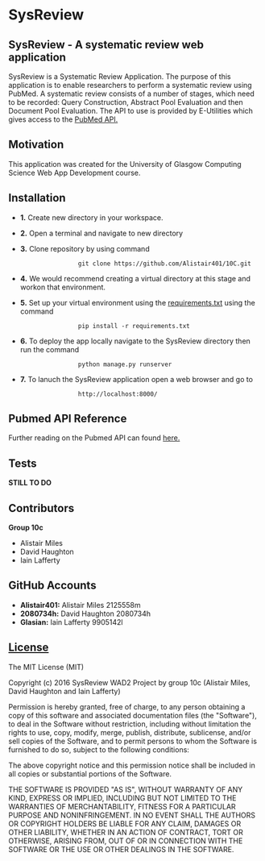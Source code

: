 # SysReview 


## SysReview - A systematic review web application

SysReview is a Systematic Review Application. The purpose of this application is to enable researchers to perform a systematic review using PubMed. A systematic review consists of a number of stages, which need to be recorded:  Query Construction, Abstract Pool Evaluation and then Document Pool Evaluation. The API to use is provided by E-Utilities which gives access to the [PubMed API.](http://www.ncbi.nlm.nih.gov/home/api.shtml "PubMed API")

## Motivation

This application was created for the University of Glasgow Computing Science Web App Development course. 

## Installation

  * **1.** Create new directory in your workspace.

  * **2.** Open a terminal and navigate to new directory

  * **3.** Clone repository by using command 
   
                        git clone https://github.com/Alistair401/10C.git

  * **4.** We would recommend creating a virtual directory at this stage and workon that environment. 

  * **5.** Set up your virtual environment using the [requirements.txt](../master/requirements.txt) using the command 
        
                        pip install -r requirements.txt

  * **6.** To deploy the app locally navigate to the SysReview directory then run the command 
   
                        python manage.py runserver

  * **7.** To lanuch the SysReview application open a web browser and go to
   
                        http://localhost:8000/

## Pubmed API Reference

Further reading on the Pubmed API can found [here.](http://www.ncbi.nlm.nih.gov/books/NBK25500/ "Pubmed API")

## Tests

**STILL TO DO**

## Contributors

   **Group 10c**
   
   * Alistair Miles
   * David Haughton
   * Iain Lafferty
   
## GitHub Accounts

  * **Alistair401:**   Alistair Miles 2125558m
  * **2080734h:**      David Haughton 2080734h
  * **Glasian:**       Iain Lafferty  9905142l

## [License](../master/license)

The MIT License (MIT)

Copyright (c) 2016 SysReview WAD2 Project by group 10c (Alistair Miles, David Haughton and Iain Lafferty)

Permission is hereby granted, free of charge, to any person obtaining a copy
of this software and associated documentation files (the "Software"), to deal
in the Software without restriction, including without limitation the rights
to use, copy, modify, merge, publish, distribute, sublicense, and/or sell
copies of the Software, and to permit persons to whom the Software is
furnished to do so, subject to the following conditions:

The above copyright notice and this permission notice shall be included in all
copies or substantial portions of the Software.

THE SOFTWARE IS PROVIDED "AS IS", WITHOUT WARRANTY OF ANY KIND, EXPRESS OR
IMPLIED, INCLUDING BUT NOT LIMITED TO THE WARRANTIES OF MERCHANTABILITY,
FITNESS FOR A PARTICULAR PURPOSE AND NONINFRINGEMENT. IN NO EVENT SHALL THE
AUTHORS OR COPYRIGHT HOLDERS BE LIABLE FOR ANY CLAIM, DAMAGES OR OTHER
LIABILITY, WHETHER IN AN ACTION OF CONTRACT, TORT OR OTHERWISE, ARISING FROM,
OUT OF OR IN CONNECTION WITH THE SOFTWARE OR THE USE OR OTHER DEALINGS IN THE
SOFTWARE.
